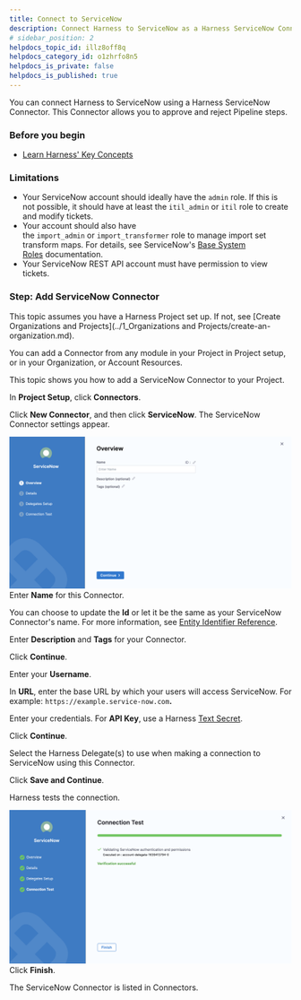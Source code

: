 ```yaml
---
title: Connect to ServiceNow
description: Connect Harness to ServiceNow as a Harness ServiceNow Connector.
# sidebar_position: 2
helpdocs_topic_id: illz8off8q
helpdocs_category_id: o1zhrfo8n5
helpdocs_is_private: false
helpdocs_is_published: true
---
```


You can connect Harness to ServiceNow using a Harness ServiceNow Connector. This Connector allows you to approve and reject Pipeline steps.

### Before you begin

* [Learn Harness' Key Concepts](https://docs.harness.io/article/hv2758ro4e-learn-harness-key-concepts)

### Limitations

* Your ServiceNow account should ideally have the `admin` role. If this is not possible, it should have at least the `itil_admin` or `itil` role to create and modify tickets.
* Your account should also have the `import_admin` or `import_transformer` role to manage import set transform maps. For details, see ServiceNow's [Base System Roles](https://docs.servicenow.com/bundle/newyork-platform-administration/page/administer/roles/reference/r_BaseSystemRoles.html) documentation.
* Your ServiceNow REST API account must have permission to view tickets.

### Step: Add ServiceNow Connector

This topic assumes you have a Harness Project set up. If not, see [Create Organizations and Projects](../1_Organizations and Projects/create-an-organization.md).

You can add a Connector from any module in your Project in Project setup, or in your Organization, or Account Resources.

This topic shows you how to add a ServiceNow Connector to your Project.

In **Project Setup**, click **Connectors**.

Click **New Connector**, and then click **ServiceNow**. The ServiceNow Connector settings appear.

![](./static/connect-to-service-now-43.png)
Enter **Name** for this Connector.

You can choose to update the **Id** or let it be the same as your ServiceNow Connector's name. For more information, see [Entity Identifier Reference](../20_References/entity-identifier-reference.md).

Enter **Description** and **Tags** for your Connector.

Click **Continue**.

Enter your **Username**.

In **URL**, enter the base URL by which your users will access ServiceNow. For example: `https://example.service-now.com`**.**

Enter your credentials. For **API Key**, use a Harness [Text Secret](../6_Security/add-use-text-secrets.md). 

Click **Continue**.

Select the Harness Delegate(s) to use when making a connection to ServiceNow using this Connector.

Click **Save and Continue**.

Harness tests the connection.

![](./static/connect-to-service-now-44.png)
Click **Finish**.

The ServiceNow Connector is listed in Connectors.

